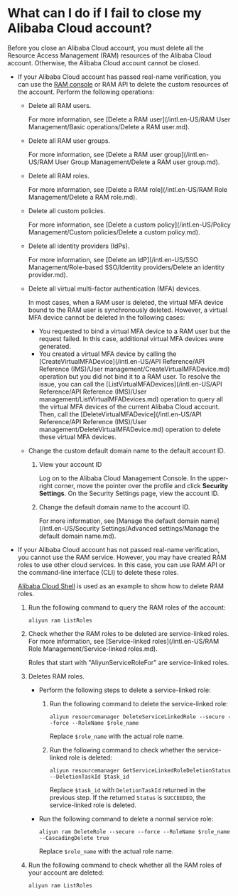 # What can I do if I fail to close my Alibaba Cloud account?

Before you close an Alibaba Cloud account, you must delete all the Resource Access Management \(RAM\) resources of the Alibaba Cloud account. Otherwise, the Alibaba Cloud account cannot be closed.

-   If your Alibaba Cloud account has passed real-name verification, you can use the [RAM console](https://ram.console.aliyun.com/) or RAM API to delete the custom resources of the account. Perform the following operations:
    -   Delete all RAM users.

        For more information, see [Delete a RAM user](/intl.en-US/RAM User Management/Basic operations/Delete a RAM user.md).

    -   Delete all RAM user groups.

        For more information, see [Delete a RAM user group](/intl.en-US/RAM User Group Management/Delete a RAM user group.md).

    -   Delete all RAM roles.

        For more information, see [Delete a RAM role](/intl.en-US/RAM Role Management/Delete a RAM role.md).

    -   Delete all custom policies.

        For more information, see [Delete a custom policy](/intl.en-US/Policy Management/Custom policies/Delete a custom policy.md).

    -   Delete all identity providers \(IdPs\).

        For more information, see [Delete an IdP](/intl.en-US/SSO Management/Role-based SSO/Identity providers/Delete an identity provider.md).

    -   Delete all virtual multi-factor authentication \(MFA\) devices.

        In most cases, when a RAM user is deleted, the virtual MFA device bound to the RAM user is synchronously deleted. However, a virtual MFA device cannot be deleted in the following cases:

        -   You requested to bind a virtual MFA device to a RAM user but the request failed. In this case, additional virtual MFA devices were generated.
        -   You created a virtual MFA device by calling the [CreateVirtualMFADevice](/intl.en-US/API Reference/API Reference (IMS)/User management/CreateVirtualMFADevice.md) operation but you did not bind it to a RAM user.
        To resolve the issue, you can call the [ListVirtualMFADevices](/intl.en-US/API Reference/API Reference (IMS)/User management/ListVirtualMFADevices.md) operation to query all the virtual MFA devices of the current Alibaba Cloud account. Then, call the [DeleteVirtualMFADevice](/intl.en-US/API Reference/API Reference (IMS)/User management/DeleteVirtualMFADevice.md) operation to delete these virtual MFA devices.

    -   Change the custom default domain name to the default account ID.
        1.  View your account ID

            Log on to the Alibaba Cloud Management Console. In the upper-right corner, move the pointer over the profile and click **Security Settings**. On the Security Settings page, view the account ID.

        2.  Change the default domain name to the account ID.

            For more information, see [Manage the default domain name](/intl.en-US/Security Settings/Advanced settings/Manage the default domain name.md).

-   If your Alibaba Cloud account has not passed real-name verification, you cannot use the RAM service. However, you may have created RAM roles to use other cloud services. In this case, you can use RAM API or the command-line interface \(CLI\) to delete these roles.

    [Alibaba Cloud Shell](https://shell.aliyun.com/) is used as an example to show how to delete RAM roles.

    1.  Run the following command to query the RAM roles of the account:

        ```
        aliyun ram ListRoles
        ```

    2.  Check whether the RAM roles to be deleted are service-linked roles. For more information, see [Service-linked roles](/intl.en-US/RAM Role Management/Service-linked roles.md).

        Roles that start with "AliyunServiceRoleFor" are service-linked roles.

    3.  Deletes RAM roles.
        -   Perform the following steps to delete a service-linked role:
            1.  Run the following command to delete the service-linked role:

                ```
                aliyun resourcemanager DeleteServiceLinkedRole --secure --force --RoleName $role_name
                ```

                Replace `$role_name` with the actual role name.

            2.  Run the following command to check whether the service-linked role is deleted:

                ```
                aliyun resourcemanager GetServiceLinkedRoleDeletionStatus --DeletionTaskId $task_id
                ```

                Replace `$task_id` with `DeletionTaskId` returned in the previous step. If the returned `Status` is `SUCCEEDED`, the service-linked role is deleted.

        -   Run the following command to delete a normal service role:

            ```
            aliyun ram DeleteRole --secure --force --RoleName $role_name --CascadingDelete true
            ```

            Replace `$role_name` with the actual role name.

    4.  Run the following command to check whether all the RAM roles of your account are deleted:

        ```
        aliyun ram ListRoles
        ```


